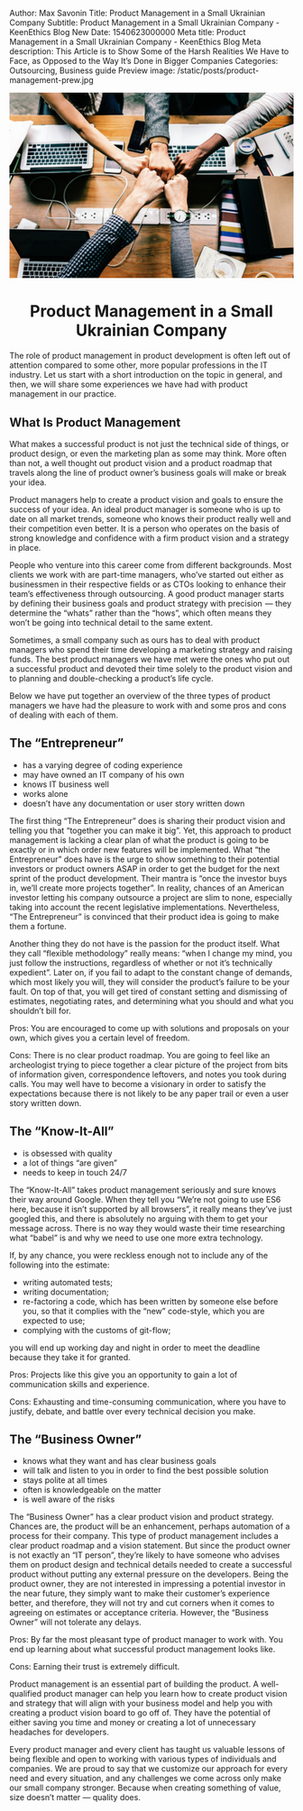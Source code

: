 Author: Max Savonin
Title: Product Management in a Small Ukrainian Company
Subtitle: Product Management in a Small Ukrainian Company - KeenEthics Blog
New Date: 1540623000000
Meta title: Product Management in a Small Ukrainian Company - KeenEthics Blog
Meta description: This Article is to Show Some of the Harsh Realities We Have to Face, as Opposed to the Way It’s Done in Bigger Companies
Categories: Outsourcing, Business guide
Preview image: /static/posts/product-management-prew.jpg

![Team](/static/posts/product-management.jpg)

<h1 style="text-align: center;">Product Management in a Small Ukrainian Company</h1>

The role of product management in product development is often left out of attention compared to some other, more popular professions in the IT industry. Let us start with a short introduction on the topic in general, and then, we will share some experiences we have had with product management in our practice.

## What Is Product Management

What makes a successful product is not just the technical side of things, or product design, or even the marketing plan as some may think. More often than not, a well thought out product vision and a product roadmap that travels along the line of product owner’s business goals will make or break your idea.

Product managers help to create a product vision and goals to ensure the success of your idea. An ideal product manager is someone who is up to date on all market trends, someone who knows their product really well and their competition even better. It is a person who operates on the basis of strong knowledge and confidence with a firm product vision and a strategy in place.

People who venture into this career come from different backgrounds. Most clients we work with are part-time managers, who’ve started out either as businessmen in their respective fields or as CTOs looking to enhance their team’s effectiveness through outsourcing. A good product manager starts by defining their business goals and product strategy with precision  — they  determine the “whats” rather than the “hows”, which often means they won’t be going into technical detail to the same extent.

Sometimes, a small company such as ours has to deal with product managers who spend their time developing a marketing strategy and raising funds. The best product managers we have met were the ones who put out a successful product and devoted their time solely to the product vision and to planning and double-checking a product’s life cycle.

Below we have put together an overview of the three types of product managers we have had the pleasure to work with and some pros and cons of dealing with each of them.

## The “Entrepreneur”

- has a varying degree of coding experience
- may have owned an IT company of his own
- knows IT business well
- works alone
- doesn’t have any documentation or user story written down

The first thing “The Entrepreneur” does is sharing their product vision and telling you that “together you can make it big”. Yet, this approach to product management is lacking a clear plan of what the product is going to be exactly or in which order new features will be implemented. What “the Entrepreneur” does have is the urge to show something to their potential investors or product owners ASAP in order to get the budget for the next sprint of the product development. Their mantra is “once the investor buys in, we’ll create more projects together”. In reality, chances of an American investor letting his company outsource a project are slim to none, especially taking into account the recent legislative implementations. Nevertheless, “The Entrepreneur” is convinced that their product idea is going to make them a fortune.

Another thing they do not have is the passion for the product itself. What they call “flexible methodology” really means: “when I change my mind, you just follow the instructions, regardless of whether or not it’s technically expedient”. Later on, if you fail to adapt to the constant change of demands, which most likely you will, they will consider the product’s failure to be your fault. On top of that, you will get tired of constant setting and dismissing of estimates, negotiating rates, and determining what you should and what you shouldn’t bill for.

Pros: You are encouraged to come up with solutions and proposals on your own, which gives you a certain level of freedom.

Cons: There is no clear product roadmap. You are going to feel like an archeologist trying to piece together a clear picture of the project from bits of information given, correspondence leftovers, and notes you took during calls. You may well have to become a visionary in order to satisfy the expectations because there is not likely to be any paper trail or even a user story written down.

## The “Know-It-All”

- is obsessed with quality
- a lot of things “are given”
- needs to keep in touch 24/7

The “Know-It-All” takes product management seriously and sure knows their way around Google. When they tell you “We’re not going to use ES6 here, because it isn’t supported by all browsers”, it really means they’ve just googled this, and there is absolutely no arguing with them to get your message across. There is no way they would waste their time researching what “babel” is and why we need to use one more extra technology.

If, by any chance, you were reckless enough not to include any of the following into the estimate:

- writing automated tests;
- writing documentation;
- re-factoring a code, which has been written by someone else before you, so that it complies with the “new” code-style, which you are expected to use;
- complying with the customs of git-flow;

you will end up working day and night in order to meet the deadline because they take it for granted.

Pros: Projects like this give you an opportunity to gain a lot of communication skills and experience.

Cons: Exhausting and time-consuming communication, where you have to justify, debate, and battle over every technical decision you make.

## The “Business Owner”

- knows what they want and has clear business goals
- will talk and listen to you in order to find the best possible solution
- stays polite at all times
- often is knowledgeable on the matter
- is well aware of the risks

The “Business Owner” has a clear product vision and product strategy. Chances are, the product will be an enhancement, perhaps automation of a process for their company. This type of product management includes a clear product roadmap and a vision statement. But since the product owner is not exactly an “IT person”, they’re likely to have someone who advises them on product design and technical details needed to create a successful product without putting any external pressure on the developers. Being the product owner, they are not interested in impressing a potential investor in the near future, they simply want to make their customer’s experience better, and therefore, they will not try and cut corners when it comes to agreeing on estimates or acceptance criteria. However, the “Business Owner” will not tolerate any delays.

Pros: By far the most pleasant type of product manager to work with. You end up learning about what successful product management looks like.

Cons: Earning their trust is extremely difficult.

Product management is an essential part of building the product. A well-qualified product manager can help you learn how to create product vision and strategy that will align with your business model and help you with creating a product vision board to go off of. They have the potential of either saving you time and money or creating a lot of unnecessary headaches for developers.

Every product manager and every client has taught us valuable lessons of being flexible and open to working with various types of individuals and companies. We are proud to say that we customize our approach for every need and every situation, and any challenges we come across only make our small company stronger. Because when creating something of value, size doesn’t matter ― quality does.